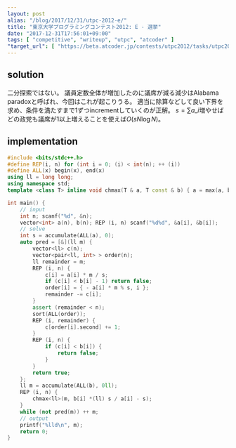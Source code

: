 ```yaml
---
layout: post
alias: "/blog/2017/12/31/utpc-2012-e/"
title: "東京大学プログラミングコンテスト2012: E - 選挙"
date: "2017-12-31T17:56:01+09:00"
tags: [ "competitive", "writeup", "utpc", "atcoder" ]
"target_url": [ "https://beta.atcoder.jp/contests/utpc2012/tasks/utpc2012_05" ]
---
```


## solution

二分探索ではない。
議員定数全体が増加したのに議席が減る減少はAlabama paradoxと呼ばれ、今回はこれが起こりうる。
適当に除算などして良い下界を求め、条件を満たすまで$1$ずつincrementしていくのが正解。
$s = \sum a\_i$増やせばどの政党も議席が$1$以上増えることを使えば$O(s N \log N)$。

## implementation

``` c++
#include <bits/stdc++.h>
#define REP(i, n) for (int i = 0; (i) < int(n); ++ (i))
#define ALL(x) begin(x), end(x)
using ll = long long;
using namespace std;
template <class T> inline void chmax(T & a, T const & b) { a = max(a, b); }

int main() {
    // input
    int n; scanf("%d", &n);
    vector<int> a(n), b(n); REP (i, n) scanf("%d%d", &a[i], &b[i]);
    // solve
    int s = accumulate(ALL(a), 0);
    auto pred = [&](ll m) {
        vector<ll> c(n);
        vector<pair<ll, int> > order(n);
        ll remainder = m;
        REP (i, n) {
            c[i] = a[i] * m / s;
            if (c[i] < b[i] - 1) return false;
            order[i] = { - a[i] * m % s, i };
            remainder -= c[i];
        }
        assert (remainder < n);
        sort(ALL(order));
        REP (i, remainder) {
            c[order[i].second] += 1;
        }
        REP (i, n) {
            if (c[i] < b[i]) {
                return false;
            }
        }
        return true;
    };
    ll m = accumulate(ALL(b), 0ll);
    REP (i, n) {
        chmax<ll>(m, b[i] *(ll) s / a[i] - s);
    }
    while (not pred(m)) ++ m;
    // output
    printf("%lld\n", m);
    return 0;
}
```
